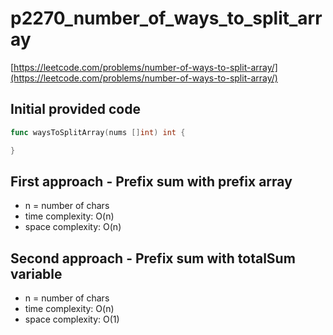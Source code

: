# p2270_number_of_ways_to_split_array

[https://leetcode.com/problems/number-of-ways-to-split-array/](https://leetcode.com/problems/number-of-ways-to-split-array/)

## Initial provided code

```go
func waysToSplitArray(nums []int) int {

}
```

## First approach - Prefix sum with prefix array

- n = number of chars
- time complexity: O(n)
- space complexity: O(n)

## Second approach - Prefix sum with totalSum variable

- n = number of chars
- time complexity: O(n)
- space complexity: O(1)
